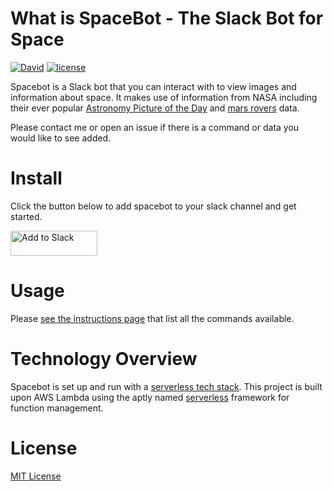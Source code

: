 # What is SpaceBot - The Slack Bot for Space
[![David](https://img.shields.io/david/mikelax/spacebot.svg?maxAge=2592000)](https://david-dm.org/mikelax/spacebot)
[![license](https://img.shields.io/github/license/mashape/apistatus.svg?maxAge=2592000)](https://spdx.org/licenses/MIT)

Spacebot is a Slack bot that you can interact with to view images and information about space.
It makes use of information from NASA including their ever popular [Astronomy Picture of the Day](http://apod.nasa.gov/apod/astropix.html) and [mars rovers](http://mars.nasa.gov/) data.

Please contact me or open an issue if there is a command or data you would like to see added.

# Install

Click the button below to add spacebot to your slack channel and get started.

<a href="https://slack.com/oauth/authorize?scope=incoming-webhook,commands&client_id=8804364867.74269805537"><img alt="Add to Slack" height="40" width="139" src="https://platform.slack-edge.com/img/add_to_slack.png" srcset="https://platform.slack-edge.com/img/add_to_slack.png 1x, https://platform.slack-edge.com/img/add_to_slack@2x.png 2x" /></a>

# Usage

Please [see the instructions page](http://slashspacebot.com/) that list all the commands available.

# Technology Overview

Spacebot is set up and run with a [serverless tech stack](http://thenewstack.io/tag/serverless-computing/).
This project is built upon AWS Lambda using the aptly named [serverless](https://github.com/serverless/serverless) framework for function management.


# License

[MIT License](LICENSE)

